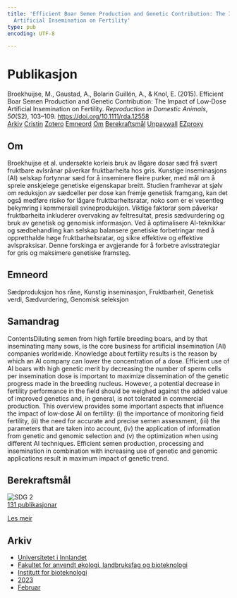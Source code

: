 ```yaml
---
title: 'Efficient Boar Semen Production and Genetic Contribution: The Impact of Low‐Dose
  Artificial Insemination on Fertility'
type: pub
encoding: UTF-8

---
```

<h1>Publikasjon</h1>
<article id="csl-bib-container-NNSCR4XR" class="csl-bib-container">
  <div class="csl-bib-body"> <div class="csl-entry">Broekhuijse, M., Gaustad, A., Bolarin Guillén, A., &#38; Knol, E. (2015). Efficient Boar Semen Production and Genetic Contribution: The Impact of Low‐Dose Artificial Insemination on Fertility. <i>Reproduction in Domestic Animals</i>, <i>50</i>(S2), 103–109. <a href="https://doi.org/10.1111/rda.12558">https://doi.org/10.1111/rda.12558</a></div> </div>
  <div class="csl-bib-buttons">
    <a href="#taxonomy-article-NNSCR4XR" alt="archive" class="csl-bib-button">Arkiv</a>
    <a href="https://app.cristin.no/results/show.jsf?id=2127866" alt="Cristin" class="csl-bib-button">Cristin</a>
    <a href="http://zotero.org/groups/5881554/items/NNSCR4XR" alt="Zotero" class="csl-bib-button">Zotero</a>
    <a href="#keywords-article-NNSCR4XR" alt="keywords" class="csl-bib-button">Emneord</a>
    <a href="#about-article-NNSCR4XR" alt="about_pub" class="csl-bib-button">Om</a>
    <a href="#sdg-article-NNSCR4XR" alt="sdg" class="csl-bib-button">Berekraftsmål</a>
    <a href="https://doi.org/10.1111/rda.12558" alt="Unpaywall" class="csl-bib-button">Unpaywall</a>
    <a href="https://doi.org/10.1111/rda.12558" alt="EZproxy" class="csl-bib-button">EZproxy</a>
  </div>
  <div id="csl-bib-meta-container-NNSCR4XR"></div>
</article>
<div id="csl-bib-meta-NNSCR4XR" class="csl-bib-meta">
  <article id="about-article-NNSCR4XR" class="about_pub-article">
    <h1>Om</h1>
    Broekhuijse et al. undersøkte korleis bruk av lågare dosar sæd frå svært fruktbare avlsrånar påverkar fruktbarheita hos gris. Kunstige inseminasjons (AI) selskap fortynnar sæd for å inseminere fleire purker, med mål om å spreie ønskjelege genetiske eigenskapar breitt. Studien framhevar at sjølv om reduksjon av sædceller per dose kan fremje genetisk framgang, kan det også medføre risiko for lågare fruktbarheitsratar, noko som er ei vesentleg bekymring i kommersiell svineproduksjon. Viktige faktorar som påverkar fruktbarheita inkluderer overvaking av feltresultat, presis sædvurdering og bruk av genetisk og genomisk informasjon. Ved å optimalisere AI-teknikkar og sædbehandling kan selskap balansere genetiske forbetringar med å oppretthalde høge fruktbarheitsratar, og sikre effektive og effektive avlspraksisar. Denne forskinga er avgjerande for å forbetre avlsstrategiar for gris og maksimere genetiske framsteg.
  </article>
  <article id="keywords-article-NNSCR4XR" class="keywords-article">
    <h1>Emneord</h1>
    Sædproduksjon hos råne, Kunstig inseminasjon, Fruktbarheit, Genetisk verdi, Sædvurdering, Genomisk seleksjon
  </article>
  <article id="abstract-article-NNSCR4XR" class="abstract-article">
    <h1>Samandrag</h1>
    ContentsDiluting semen from high fertile breeding boars, and by that inseminating many sows, is the core business for artificial insemination (AI) companies worldwide. Knowledge about fertility results is the reason by which an AI company can lower the concentration of a dose. Efficient use of AI boars with high genetic merit by decreasing the number of sperm cells per insemination dose is important to maximize dissemination of the genetic progress made in the breeding nucleus. However, a potential decrease in fertility performance in the field should be weighed against the added value of improved genetics and, in general, is not tolerated in commercial production. This overview provides some important aspects that influence the impact of low‐dose AI on fertility: (i) the importance of monitoring field fertility, (ii) the need for accurate and precise semen assessment, (iii) the parameters that are taken into account, (iv) the application of information from genetic and genomic selection and (v) the optimization when using different AI techniques. Efficient semen production, processing and insemination in combination with increasing use of genetic and genomic applications result in maximum impact of genetic trend.
  </article>
  <article id="sdg-article-NNSCR4XR" class="sdg-article">
    <h1>Berekraftsmål</h1>
    <div class="sdg-container"><div id="sdg2" class="sdg">
        <img src="{{< params subfolder >}}images/sdg/sdg02_nn.png" class="image" alt="SDG 2">
        <div class="sdg-overlay">
          <a href="/nn/archive/?key=?sdg=2#archive" class="sdg-publication-count"><span>131</span> publikasjonar</a>
          <p><a href="https://fn.no/om-fn/fns-baerekraftsmaal/utrydde-sult?lang=nno-NO" class="sdg-read-more">Les meir</a></p>
        </div>
      </div></div>
  </article>
  <article id="taxonomy-article-NNSCR4XR" class="taxonomy-article">
    <h1>Arkiv</h1>
    <ul>
      <li>
        <a href="/nn/archive/?key=3DCRN523">Universitetet i Innlandet</a>
      </li>
      <li>
        <a href="/nn/archive/?key=T77LXH6D">Fakultet for anvendt økologi, landbruksfag og bioteknologi</a>
      </li>
      <li>
        <a href="/nn/archive/?key=VL6KDQ85">Institutt for bioteknologi</a>
      </li>
      <li>
        <a href="/nn/archive/?key=IK56H2PP">2023</a>
      </li>
      <li>
        <a href="/nn/archive/?key=FDYIR4RM">Februar</a>
      </li>
    </ul>
  </article>
</div>

